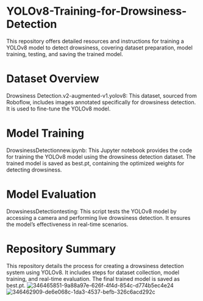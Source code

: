 # YOLOv8-Training-for-Drowsiness-Detection

This repository offers detailed resources and instructions for training a YOLOv8 model to detect drowsiness, covering dataset preparation, model training, testing, and saving the trained model.

# Dataset Overview
Drowsiness Detection.v2-augmented-v1.yolov8: This dataset, sourced from Roboflow, includes images annotated specifically for drowsiness detection. It is used to fine-tune the YOLOv8 model.
# Model Training
DrowsinessDetectionnew.ipynb: This Jupyter notebook provides the code for training the YOLOv8 model using the drowsiness detection dataset. The trained model is saved as best.pt, containing the optimized weights for detecting drowsiness.
# Model Evaluation
DrowsinessDetectiontesting: This script tests the YOLOv8 model by accessing a camera and performing live drowsiness detection. It ensures the model’s effectiveness in real-time scenarios.
# Repository Summary
This repository details the process for creating a drowsiness detection system using YOLOv8. It includes steps for dataset collection, model training, and real-time evaluation. The final trained model is saved as best.pt.
![346465851-9a88a97e-626f-4f4d-854c-d774b5ec4e24](https://github.com/user-attachments/assets/105e38bd-cdd2-4e17-98a4-54e13758d829)
![346462909-de6e068c-1da3-4537-befb-326c6acd292c](https://github.com/user-attachments/assets/cb4a1902-6ed5-4eac-9eca-85d6bb8c744f)
